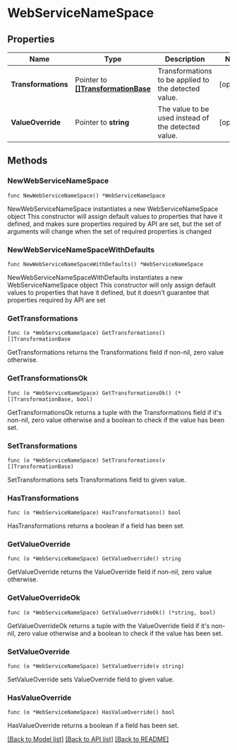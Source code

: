 # WebServiceNameSpace

## Properties

Name | Type | Description | Notes
------------ | ------------- | ------------- | -------------
**Transformations** | Pointer to [**[]TransformationBase**](TransformationBase.md) | Transformations to be applied to the detected value. | [optional] 
**ValueOverride** | Pointer to **string** | The value to be used instead of the detected value. | [optional] 

## Methods

### NewWebServiceNameSpace

`func NewWebServiceNameSpace() *WebServiceNameSpace`

NewWebServiceNameSpace instantiates a new WebServiceNameSpace object
This constructor will assign default values to properties that have it defined,
and makes sure properties required by API are set, but the set of arguments
will change when the set of required properties is changed

### NewWebServiceNameSpaceWithDefaults

`func NewWebServiceNameSpaceWithDefaults() *WebServiceNameSpace`

NewWebServiceNameSpaceWithDefaults instantiates a new WebServiceNameSpace object
This constructor will only assign default values to properties that have it defined,
but it doesn't guarantee that properties required by API are set

### GetTransformations

`func (o *WebServiceNameSpace) GetTransformations() []TransformationBase`

GetTransformations returns the Transformations field if non-nil, zero value otherwise.

### GetTransformationsOk

`func (o *WebServiceNameSpace) GetTransformationsOk() (*[]TransformationBase, bool)`

GetTransformationsOk returns a tuple with the Transformations field if it's non-nil, zero value otherwise
and a boolean to check if the value has been set.

### SetTransformations

`func (o *WebServiceNameSpace) SetTransformations(v []TransformationBase)`

SetTransformations sets Transformations field to given value.

### HasTransformations

`func (o *WebServiceNameSpace) HasTransformations() bool`

HasTransformations returns a boolean if a field has been set.

### GetValueOverride

`func (o *WebServiceNameSpace) GetValueOverride() string`

GetValueOverride returns the ValueOverride field if non-nil, zero value otherwise.

### GetValueOverrideOk

`func (o *WebServiceNameSpace) GetValueOverrideOk() (*string, bool)`

GetValueOverrideOk returns a tuple with the ValueOverride field if it's non-nil, zero value otherwise
and a boolean to check if the value has been set.

### SetValueOverride

`func (o *WebServiceNameSpace) SetValueOverride(v string)`

SetValueOverride sets ValueOverride field to given value.

### HasValueOverride

`func (o *WebServiceNameSpace) HasValueOverride() bool`

HasValueOverride returns a boolean if a field has been set.


[[Back to Model list]](../README.md#documentation-for-models) [[Back to API list]](../README.md#documentation-for-api-endpoints) [[Back to README]](../README.md)


